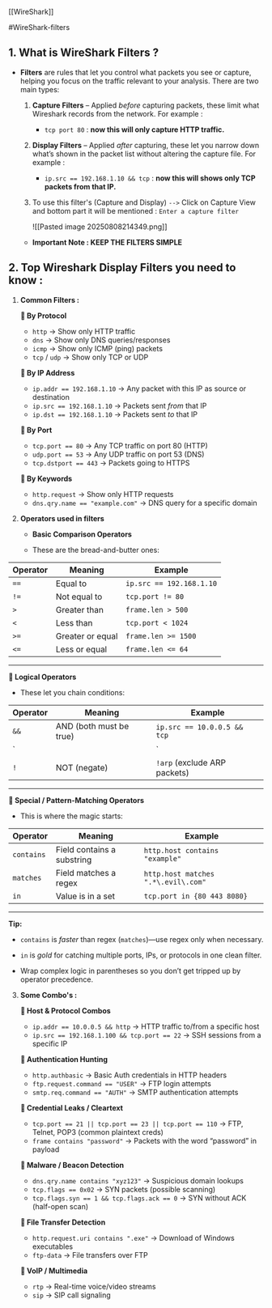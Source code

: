 
[[WireShark]]

#WireShark-filters
## 1. What is WireShark Filters ? 

-  **Filters** are rules that let you control what packets you see or capture, helping you focus on the traffic relevant to your analysis. There are two main types:

	1.  **Capture Filters** – Applied _before_ capturing packets, these limit what Wireshark records from the network. For example : 

		-  `tcp port 80` : **now this will only capture HTTP traffic.**

	2.  **Display Filters** – Applied _after_ capturing, these let you narrow down what’s shown in the packet list without altering the capture file. For example :

		-  `ip.src == 192.168.1.10 && tcp` :  **now this will shows only TCP packets from that IP.**


	3.  To use this filter's (Capture and Display) `-->`  Click on Capture View and bottom part it will be mentioned : `Enter a capture filter`

		![[Pasted image 20250808214349.png]]

	-  **Important Note : KEEP THE FILTERS SIMPLE**


## 2. Top Wireshark Display Filters you need to know : 


1. **Common Filters :** 

	**🔹 By Protocol**
	
	- `http` → Show only HTTP traffic
	- `dns` → Show only DNS queries/responses
	- `icmp` → Show only ICMP (ping) packets
	- `tcp` / `udp` → Show only TCP or UDP
	
	**🔹 By IP Address**
	
	- `ip.addr == 192.168.1.10` → Any packet with this IP as source or destination
	- `ip.src == 192.168.1.10` → Packets sent _from_ that IP
	- `ip.dst == 192.168.1.10` → Packets sent _to_ that IP
	
	**🔹 By Port**
	
	- `tcp.port == 80` → Any TCP traffic on port 80 (HTTP)
	- `udp.port == 53` → Any UDP traffic on port 53 (DNS)
	- `tcp.dstport == 443` → Packets going to HTTPS
	
	**🔹 By Keywords**
	
	- `http.request` → Show only HTTP requests
	- `dns.qry.name == "example.com"` → DNS query for a specific domain

2.  **Operators used in filters**

	 -  **Basic Comparison Operators**

	- These are the bread-and-butter ones:

| Operator | Meaning          | Example                  |
| -------- | ---------------- | ------------------------ |
| `==`     | Equal to         | `ip.src == 192.168.1.10` |
| `!=`     | Not equal to     | `tcp.port != 80`         |
| `>`      | Greater than     | `frame.len > 500`        |
| `<`      | Less than        | `tcp.port < 1024`        |
| `>=`     | Greater or equal | `frame.len >= 1500`      |
| `<=`     | Less or equal    | `frame.len <= 64`        |

---

**🔹 Logical Operators**

- These let you chain conditions:

|Operator|Meaning|Example|
|---|---|---|
|`&&`|AND (both must be true)|`ip.src == 10.0.0.5 && tcp`|
|`||`|
|`!`|NOT (negate)|`!arp` (exclude ARP packets)|

---

**🔹 Special / Pattern-Matching Operators**

- This is where the magic starts:

|Operator|Meaning|Example|
|---|---|---|
|`contains`|Field contains a substring|`http.host contains "example"`|
|`matches`|Field matches a regex|`http.host matches ".*\.evil\.com"`|
|`in`|Value is in a set|`tcp.port in {80 443 8080}`|

---

**Tip:**

- `contains` is _faster_ than regex (`matches`)—use regex only when necessary.
    
- `in` is _gold_ for catching multiple ports, IPs, or protocols in one clean filter.
    
- Wrap complex logic in parentheses so you don’t get tripped up by operator precedence.




3.  **Some Combo's :**

	**🔹 Host & Protocol Combos**
	
	- `ip.addr == 10.0.0.5 && http` → HTTP traffic to/from a specific host
	- `ip.src == 192.168.1.100 && tcp.port == 22` → SSH sessions from a specific IP
	
	**🔹 Authentication Hunting**
	
	- `http.authbasic` → Basic Auth credentials in HTTP headers
	- `ftp.request.command == "USER"` → FTP login attempts
	- `smtp.req.command == "AUTH"` → SMTP authentication attempts
	
	**🔹 Credential Leaks / Cleartext**
	
	- `tcp.port == 21 || tcp.port == 23 || tcp.port == 110` → FTP, Telnet, POP3 (common plaintext creds)
	- `frame contains "password"` → Packets with the word “password” in payload
	
	**🔹 Malware / Beacon Detection**
	
	- `dns.qry.name contains "xyz123"` → Suspicious domain lookups
	- `tcp.flags == 0x02` → SYN packets (possible scanning)
	- `tcp.flags.syn == 1 && tcp.flags.ack == 0` → SYN without ACK (half-open scan)
	
	**🔹 File Transfer Detection**
	
	- `http.request.uri contains ".exe"` → Download of Windows executables
	- `ftp-data` → File transfers over FTP
	
	**🔹 VoIP / Multimedia**
	
	- `rtp` → Real-time voice/video streams
	- `sip` → SIP call signaling
